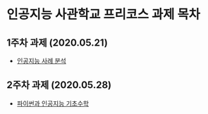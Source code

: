 # 인공지능 사관학교 프리코스 과제 목차 

## 1주차 과제 (2020.05.21)

- [인공지능 사례 분석 ](https://github.com/BosengJ/Gwangju/blob/master/1주차_과제.ipynb)

## 2주차 과제 (2020.05.28)

- [파이썬과 인공지능 기초수학]()

